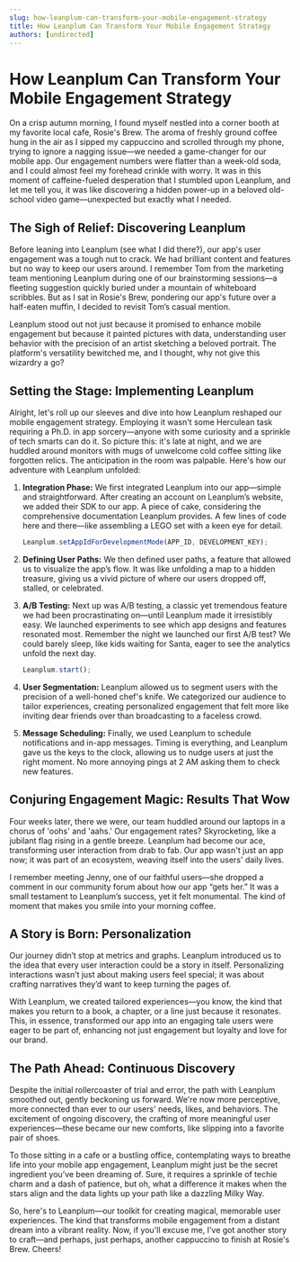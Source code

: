 ```yaml
---
slug: how-leanplum-can-transform-your-mobile-engagement-strategy
title: How Leanplum Can Transform Your Mobile Engagement Strategy
authors: [undirected]
---
```



# How Leanplum Can Transform Your Mobile Engagement Strategy

On a crisp autumn morning, I found myself nestled into a corner booth at my favorite local cafe, Rosie's Brew. The aroma of freshly ground coffee hung in the air as I sipped my cappuccino and scrolled through my phone, trying to ignore a nagging issue—we needed a game-changer for our mobile app. Our engagement numbers were flatter than a week-old soda, and I could almost feel my forehead crinkle with worry. It was in this moment of caffeine-fueled desperation that I stumbled upon Leanplum, and let me tell you, it was like discovering a hidden power-up in a beloved old-school video game—unexpected but exactly what I needed.

## The Sigh of Relief: Discovering Leanplum

Before leaning into Leanplum (see what I did there?), our app's user engagement was a tough nut to crack. We had brilliant content and features but no way to keep our users around. I remember Tom from the marketing team mentioning Leanplum during one of our brainstorming sessions—a fleeting suggestion quickly buried under a mountain of whiteboard scribbles. But as I sat in Rosie's Brew, pondering our app's future over a half-eaten muffin, I decided to revisit Tom’s casual mention. 

Leanplum stood out not just because it promised to enhance mobile engagement but because it painted pictures with data, understanding user behavior with the precision of an artist sketching a beloved portrait. The platform's versatility bewitched me, and I thought, why not give this wizardry a go?

## Setting the Stage: Implementing Leanplum

Alright, let's roll up our sleeves and dive into how Leanplum reshaped our mobile engagement strategy. Employing it wasn't some Herculean task requiring a Ph.D. in app sorcery—anyone with some curiosity and a sprinkle of tech smarts can do it. So picture this: it's late at night, and we are huddled around monitors with mugs of unwelcome cold coffee sitting like forgotten relics. The anticipation in the room was palpable. Here's how our adventure with Leanplum unfolded:

1. **Integration Phase:** We first integrated Leanplum into our app—simple and straightforward. After creating an account on Leanplum’s website, we added their SDK to our app. A piece of cake, considering the comprehensive documentation Leanplum provides. A few lines of code here and there—like assembling a LEGO set with a keen eye for detail.

    ```javascript
    Leanplum.setAppIdForDevelopmentMode(APP_ID, DEVELOPMENT_KEY);
    ```

2. **Defining User Paths:** We then defined user paths, a feature that allowed us to visualize the app’s flow. It was like unfolding a map to a hidden treasure, giving us a vivid picture of where our users dropped off, stalled, or celebrated.

3. **A/B Testing:** Next up was A/B testing, a classic yet tremendous feature we had been procrastinating on—until Leanplum made it irresistibly easy. We launched experiments to see which app designs and features resonated most. Remember the night we launched our first A/B test? We could barely sleep, like kids waiting for Santa, eager to see the analytics unfold the next day.

    ```javascript
    Leanplum.start();
    ```

4. **User Segmentation:** Leanplum allowed us to segment users with the precision of a well-honed chef's knife. We categorized our audience to tailor experiences, creating personalized engagement that felt more like inviting dear friends over than broadcasting to a faceless crowd.

5. **Message Scheduling:** Finally, we used Leanplum to schedule notifications and in-app messages. Timing is everything, and Leanplum gave us the keys to the clock, allowing us to nudge users at just the right moment. No more annoying pings at 2 AM asking them to check new features.

## Conjuring Engagement Magic: Results That Wow

Four weeks later, there we were, our team huddled around our laptops in a chorus of 'oohs' and 'aahs.' Our engagement rates? Skyrocketing, like a jubilant flag rising in a gentle breeze. Leanplum had become our ace, transforming user interaction from drab to fab. Our app wasn't just an app now; it was part of an ecosystem, weaving itself into the users' daily lives.

I remember meeting Jenny, one of our faithful users—she dropped a comment in our community forum about how our app “gets her.” It was a small testament to Leanplum’s success, yet it felt monumental. The kind of moment that makes you smile into your morning coffee.

## A Story is Born: Personalization

Our journey didn’t stop at metrics and graphs. Leanplum introduced us to the idea that every user interaction could be a story in itself. Personalizing interactions wasn’t just about making users feel special; it was about crafting narratives they’d want to keep turning the pages of. 

With Leanplum, we created tailored experiences—you know, the kind that makes you return to a book, a chapter, or a line just because it resonates. This, in essence, transformed our app into an engaging tale users were eager to be part of, enhancing not just engagement but loyalty and love for our brand.

## The Path Ahead: Continuous Discovery

Despite the initial rollercoaster of trial and error, the path with Leanplum smoothed out, gently beckoning us forward. We're now more perceptive, more connected than ever to our users' needs, likes, and behaviors. The excitement of ongoing discovery, the crafting of more meaningful user experiences—these became our new comforts, like slipping into a favorite pair of shoes.

To those sitting in a cafe or a bustling office, contemplating ways to breathe life into your mobile app engagement, Leanplum might just be the secret ingredient you’ve been dreaming of. Sure, it requires a sprinkle of techie charm and a dash of patience, but oh, what a difference it makes when the stars align and the data lights up your path like a dazzling Milky Way.

So, here's to Leanplum—our toolkit for creating magical, memorable user experiences. The kind that transforms mobile engagement from a distant dream into a vibrant reality. Now, if you'll excuse me, I've got another story to craft—and perhaps, just perhaps, another cappuccino to finish at Rosie's Brew. Cheers!